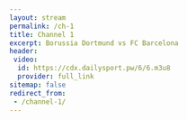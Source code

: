 ```yaml
---
layout: stream
permalink: /ch-1
title: Channel 1
excerpt: Borussia Dortmund vs FC Barcelona
header:
 video:
  id: https://cdx.dailysport.pw/6/6.m3u8
  provider: full_link
sitemap: false
redirect_from:
 - /channel-1/
---
```

<style>h1#page-title{display:none;height:0;visibility:hidden;!important</style>

